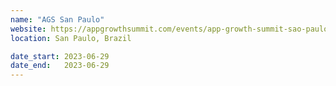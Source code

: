 ```yaml
---
name: "AGS San Paulo"
website: https://appgrowthsummit.com/events/app-growth-summit-sao-paulo-2023/
location: San Paulo, Brazil

date_start: 2023-06-29
date_end:   2023-06-29
---
```

